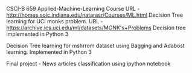 CSCI-B 659 Applied-Machine-Learning
Course URL - http://homes.soic.indiana.edu/natarasr/Courses/ML.html
Decision Tree learning for UCI monks problem. URL - https://archive.ics.uci.edu/ml/datasets/MONK's+Problems Decision tree implemented in Python 3

Decision Tree learning for mshrrom dataset using Bagging and Adabost learning. Implemented in Python 3

Final project - News articles classification using ipython notebook
